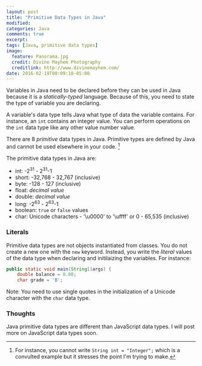 ```yaml
---
layout: post
title: "Primitive Data Types in Java"
modified:
categories: Java
comments: true
excerpt:
tags: [Java, primitive data types]
image:
  feature: Panorama.jpg
  credit: Divine Mayhem Photography
  creditlink: http://www.divinemayhem.com/
date: 2016-02-19T00:09:18-05:00
---
```


Variables in Java need to be declared before they can be used in Java because it is a *statically-typed* language. Because of this, you need to state the type of variable you are declaring. 

A variable's data type tells Java what type of data the variable contains. For instance, an `int` contains an integer value. You can perform operations on the `int` data type like any other value number value.

There are 8 *primitive* data types in Java. Primitive types are defined by Java and cannot be used elsewhere in your code. [^1]

[^1]: For instance, you cannot write `String int = "Integer";` which is a convulted example but it stresses the point I'm trying to make.

The primitive data types in Java are:

* int: -2<sup>31</sup> -  2<sup>31</sup>-1
* short: -32,768 - 32,767 (inclusive)
* byte: -128 - 127 (inclusive)
* float:  *decimal value*
* double: *decimal value*
* long: -2<sup>63</sup> -  2<sup>63</sup>-1
* boolean: `true` or `false` values
* char: Unicode characters - '\u0000' to '\uffff' or 0 - 65,535 (inclusive)

### Literals

Primitive data types are not objects instantiated from classes. You do not create a new one with the `new` keyword. Instead, you write the *literal* values of the data type when declaring and initilaizing the variables. For instance:

```java
public static void main(String[]args) {
	double balance = 0.00;
	char grade = 'B';
```
Note: You need to use single quotes in the initialization of a Unicode character with the `char` data type.

### Thoughts

Java primitive data types are different than JavaScript data types. I will post more on JavaScript data types soon.



